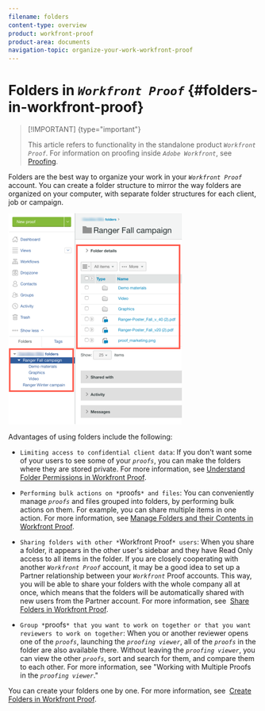 ```yaml
---
filename: folders
content-type: overview
product: workfront-proof
product-area: documents
navigation-topic: organize-your-work-workfront-proof
---
```




# Folders in *`Workfront Proof`* {#folders-in-workfront-proof}



>[!IMPORTANT] {type="important"}
>
>This article refers to functionality in the standalone product *`Workfront Proof`*. For information on proofing inside *`Adobe Workfront`*, see [Proofing](_proofing.md).


Folders are the best way to organize your work in your *`Workfront Proof`* account. You can create a folder structure to mirror the way folders are organized on your computer, with separate folder structures for each client, job or campaign.


![folders.png](assets/folders-350x425.png)




Advantages of using folders include the following:



* `Limiting access to confidential client data`: If you don't want some of your users to see some of your *`proofs`*, you can make the folders where they are stored private. For more information, see [Understand Folder Permissions in Workfront Proof](folder-permissions.md).

* `Performing bulk actions on *`proofs`* and files`: You can conveniently manage *`proofs`* and files grouped into folders, by performing&nbsp;bulk actions on them. For example, you can share multiple items in one action. For more information, see [Manage Folders and their Contents in Workfront Proof](manage-folders-and-contents.md).

* `Sharing folders with other *`Workfront Proof`* users`: When you share a folder, it appears in the other user's sidebar and they have Read Only access to all items in the folder. If you are closely cooperating with another *`Workfront Proof`* account, it may be a good idea to set up a Partner relationship between your *`Workfront`* Proof accounts. This way, you will be able to share your folders with the whole company all at once, which means that the folders will be automatically shared with new users from the Partner account.&nbsp;For more information, see&nbsp; [Share Folders in Workfront Proof](share-folders.md).

* `Group *`proofs`* that you want to work on together or that you want reviewers to work on together`: When you or another reviewer opens one of the *`proofs`*, launching the *`proofing viewer`*, all of the *`proofs`* in the folder are also available there. Without leaving the *`proofing viewer`*, you can view the other *`proofs`*, sort and search for them, and compare them to each other. For more information, see "Working with Multiple Proofs in the *`proofing viewer`*."



You can create your folders one by one. For more information, see&nbsp; [Create Folders in Workfront Proof](create-folders.md).
